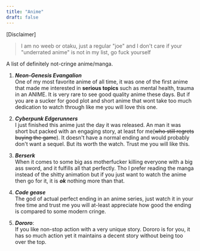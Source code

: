 ```yaml
---
title: "Anime"
draft: false
---
```


[Disclaimer]  
> I am no weeb or otaku, just a regular "joe" and I don't care if your "underrated anime" is not in my list, go fuck yourself

A list of definitely not-cringe anime/manga.
1. ***Neon-Genesis Evangalion***  
One of my most favorite anime of all time, it was one of the first anime that made me interested in **serious topics** such as mental health, trauma in an ANIME. It is very rare to see good quality anime these days. But if you are a sucker for good plot and short anime that wont take too much dedication to watch through like me you will love this one.

2. ***Cyberpunk Edgerunners***  
I just finished this anime just the day it was released. An man it was short but packed with an engaging story, at least for me(~~who still regrets buying the game~~). It doesn't have a normal ending and would probably don't want a sequel. But its worth the watch. Trust me you will like this.  

3. ***Berserk***  
When it comes to some big ass motherfucker killing everyone with a big ass sword, and it fulfills all that perfectly. Tho I prefer reading the manga instead of the shitty animation but if you just want to watch the anime then go for it, it is ***ok*** nothing more than that.  

4. ***Code gease***  
The god of actual perfect ending in an anime series, just watch it in your free time and trust me you will at-least appreciate how good the ending is compared to some modern cringe.  

5. ***Dororo***:  
If you like non-stop action with a very unique story. Dororo is for you, it has so much action yet it maintains a decent story without being too over the top.
